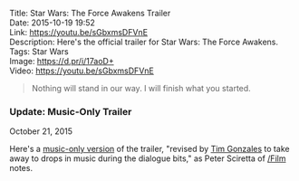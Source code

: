 Title: Star Wars: The Force Awakens Trailer  
Date: 2015-10-19 19:52  
Link: https://youtu.be/sGbxmsDFVnE  
Description: Here's the official trailer for Star Wars: The Force Awakens.  
Tags: Star Wars  
Image: https://d.pr/i/17aoD+  
Video: https://youtu.be/sGbxmsDFVnE  

> Nothing will stand in our way. I will finish what you started.

<aside class="update">

### Update: Music-Only Trailer

October 21, 2015
<!-- {.updatetime} -->

Here's a [music-only version][1] of the trailer, "revised by [Tim Gonzales][2] to take away to drops in music during the dialogue bits," as Peter Sciretta of [/Film][3] notes.

</aside>

[1]: https://www.youtube.com/watch?v=Ci0C8ggQWys "Music-only version of the trailer"
[2]: http://timgonzales.com "Tim Gonzales's website"
[3]: http://www.slashfilm.com/star-wars-the-force-awakens-trailer-music/ "/Film: The Force Awakens Trailer Music"